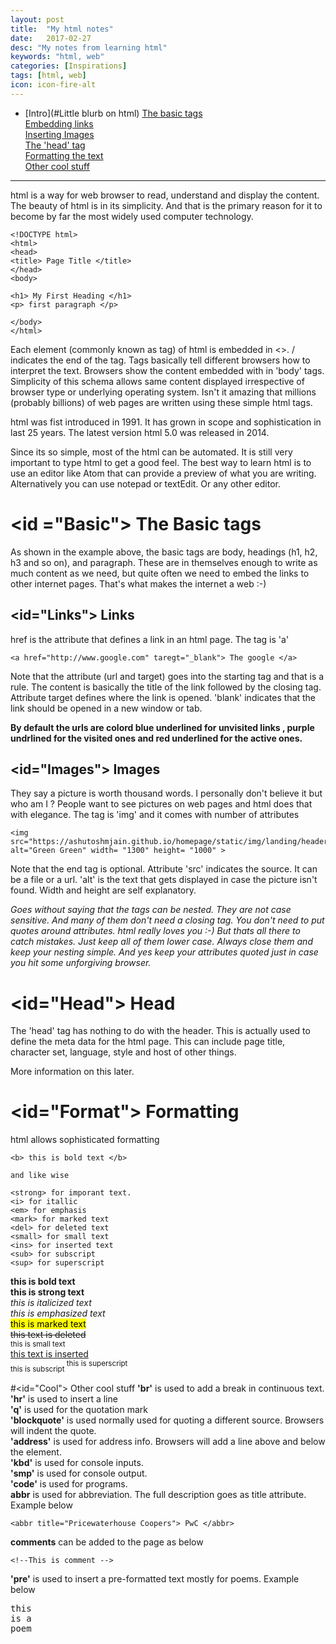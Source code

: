 ```yaml
---
layout: post
title:  "My html notes"
date:   2017-02-27
desc: "My notes from learning html"
keywords: "html, web"
categories: [Inspirations]
tags: [html, web]
icon: icon-fire-alt
---
```


* [Intro](#Little blurb on html)
<a href="Basic"> The basic tags </a> <br>
<a href="Links"> Embedding links </a> <br>
<a href="Images"> Inserting Images </a> <br>
<a href="Head"> The 'head' tag </a> <br>
<a href="Format"> Formatting the text </a> <br>
<a href="Cool"> Other cool stuff </a> <br>

<hr>
<a name="Intro"></a> html is a way for web browser to read, understand and display the content. The beauty of html is in its simplicity. And that is the primary reason for it to become by far the most widely used computer technology.

```
<!DOCTYPE html>
<html>
<head>
<title> Page Title </title>
</head>
<body>

<h1> My First Heading </h1>
<p> first paragraph </p>

</body>
</html>

```

Each element (commonly known as tag) of html is embedded in <>. / indicates the end of the tag. Tags basically tell different browsers how to interpret the text. Browsers show the content embedded with in 'body' tags. Simplicity of this schema allows same content displayed irrespective of browser type or underlying operating system. Isn't it amazing that millions (probably billions) of web pages are written using these simple html tags.

html was fist introduced in 1991. It has grown in scope and sophistication in last 25 years. The latest version html 5.0 was released in 2014.

Since its so simple, most of the html can be automated. It is still very important to type html to get a good feel. The best way to learn html is to use an editor like Atom that can provide a preview of what you are writing. Alternatively you can use notepad or textEdit. Or any other editor.   

# <id ="Basic"> The Basic tags

As shown in the example above, the basic tags are body, headings (h1, h2, h3 and so on), and paragraph. These are in themselves enough to write as much content as we need, but quite often we need to embed the links to other internet pages. That's what makes the internet a web :-)

## <id="Links">  Links

href is the attribute that defines a link in an html page. The tag is 'a'

```
<a href="http://www.google.com" taregt="_blank"> The google </a>
```
Note that the attribute (url and target) goes into the starting tag and that is a rule. The content is basically the title of the link followed by the closing tag. Attribute target defines where the link is opened. 'blank' indicates that the link should be opened in a new window or tab.

**By default the urls are colord blue underlined for unvisited links , purple undrlined for the visited ones and red underlined for the active ones.**

## <id="Images">  Images
They say a picture is worth thousand words. I personally don't believe it but who am I ? People want to see  pictures on web pages and html does that with elegance. The tag is 'img' and it comes with number of attributes

```
<img src="https://ashutoshmjain.github.io/homepage/static/img/landing/header_one.jpg"  alt="Green Green" width= "1300" height= "1000" >
```
Note that the end tag is optional. Attribute 'src' indicates the source. It can be a file or a url. 'alt' is the text that gets displayed in case the picture isn't found. Width and height are self explanatory.

 *Goes without saying that the tags can be nested. They are not case sensitive. And many of them don't need a closing tag. You don't need to put quotes around attributes. html really loves you :-) But thats all there to catch mistakes. Just keep all of them lower case. Always close them and keep your nesting simple. And yes keep your attributes quoted just in case you hit some unforgiving browser.*

# <id="Head"> Head

The 'head' tag has nothing to do with the header. This is actually  used to define the meta data for the html page. This can include page title, character set, language, style and host of other things.

More information on this later.

# <id="Format">  Formatting

html allows sophisticated formatting
```
<b> this is bold text </b>

and like wise

<strong> for imporant text.
<i> for itallic
<em> for emphasis
<mark> for marked text
<del> for deleted text
<small> for small text
<ins> for inserted text
<sub> for subscript
<sup> for superscript

```
<b> this is bold text </b> <br>
<strong> this is strong text </strong> <br>
<i> this is italicized text </i> <br>
<em> this is emphasized text </em> <br>
<mark> this is marked text </mark> <br>
<del> this text is deleted </del> <br>
<small> this is small text </small> <br>
<ins> this text is inserted </ins> <br>
<sub> this is subscript </sub>
<sup> this is superscript </sup>

#<id="Cool"> Other cool stuff
 **'br'** is used to add a break in continuous text.<br>
 **'hr'** is used to insert a line <br>
 **'q'** is used for the quotation mark <br>
 **'blockquote'** is used normally used for quoting a different source. Browsers will indent the quote. <br>
 **'address'** is used for address info. Browsers will add a line above and below the element. <br>
 **'kbd'** is used for console inputs. <br>
 **'smp'** is used for console output. <br>
 **'code'** is used for programs. <br>
 **abbr** is used for abbreviation. The full description goes as title attribute. Example below

 ```
 <abbr title="Pricewaterhouse Coopers"> PwC </abbr>
 ```
**comments** can be added to the page as below <br>
```
<!--This is comment -->
```
 **'pre'** is used to insert a pre-formatted text mostly for poems. Example below<br>

<pre>
this
is a
poem
</pre>
